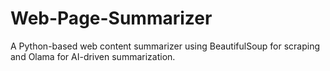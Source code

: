 # Web-Page-Summarizer
A Python-based web content summarizer using BeautifulSoup for scraping and Olama for AI-driven summarization.
